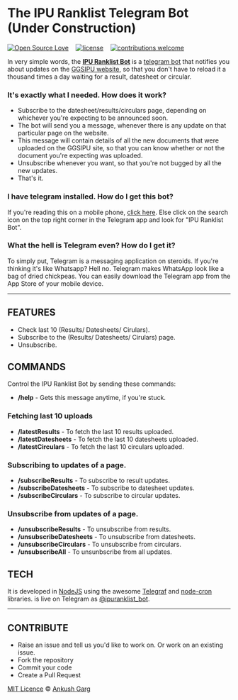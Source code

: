 # The IPU Ranklist Telegram Bot (Under Construction)

[![Open Source Love](https://badges.frapsoft.com/os/v2/open-source.svg?v=102)](https://github.com/ankushgarg1998/telegram-bot)  &nbsp;&nbsp;
[![license](https://img.shields.io/github/license/mashape/apistatus.svg)](https://github.com/ankushgarg1998/telegram-bot)  &nbsp;&nbsp;
[![contributions welcome](https://img.shields.io/badge/contributions-welcome-brightgreen.svg?style=flat)](https://github.com/ankushgarg1998/telegram-bot)


In very simple words, the [**IPU Ranklist Bot**]((https://web.telegram.org/#/im?p=@ipuranklist_bot)) is a [telegram bot](https://telegram.org/blog/bot-revolution) that notifies you about updates on the [GGSIPU website](http://ipu.ac.in/), so that you don't have to reload it a thousand times a day waiting for a result, datesheet or circular. 

### It's exactly what I needed. How does it work?
- Subscribe to the datesheet/results/circulars page, depending on whichever you're expecting to be announced soon.
- The bot will send you a message, whenever there is any update on that particular page on the website.
- This message will contain details of all the new documents that were uploaded on the GGSIPU site, so that you can know whether or not the document you're expecting was uploaded.
- Unsubscribe whenever you want, so that you're not bugged by all the new updates.
- That's it.

### I have telegram installed. How do I get this bot?
If you're reading this on a mobile phone, [click here](https://web.telegram.org/#/im?p=@ipuranklist_bot). Else click on the search icon on the top right corner in the Telegram app and look for "IPU Ranklist Bot". 


### What the hell is Telegram even? How do I get it?
To simply put, Telegram is a messaging application on steroids. If you're thinking it's like Whatsapp? Hell no. Telegram makes WhatsApp look like a bag of dried chickpeas. You can easily download the Telegram app from the App Store of your mobile device.

---

## FEATURES
- Check last 10 (Results/ Datesheets/ Cirulars).
- Subscribe to the (Results/ Datesheets/ Cirulars) page.
- Unsubscribe.

## COMMANDS
Control the IPU Ranklist Bot by sending these commands:

- **/help** - Gets this message anytime, if you're stuck.

### Fetching last 10 uploads
- **/latestResults** - To fetch the last 10 results uploaded.
- **/latestDatesheets** - To fetch the last 10 datesheets uploaded.
- **/latestCirculars** - To fetch the last 10 circulars uploaded.

### Subscribing to updates of a page.
- **/subscribeResults** - To subscribe to result updates.
- **/subscribeDatesheets** - To subscribe to datesheet updates.
- **/subscribeCirculars** - To subscribe to circular updates.

### Unsubscribe from updates of a page.
- **/unsubscribeResults** - To unsubscribe from results.
- **/unsubscribeDatesheets** - To unsubscribe from datesheets.
- **/unsubscribeCirculars** - To unsubscribe from circulars.
- **/unsubscribeAll** - To unsunbscribe from all updates.


## TECH
It is developed in [NodeJS](https://nodejs.org/en/) using the awesome [Telegraf](https://telegraf.js.org) and [node-cron](https://github.com/node-cron/node-cron) libraries. is live on Telegram as [@ipuranklist_bot](https://web.telegram.org/#/im?p=@ipuranklist_bot). 


<hr>

## CONTRIBUTE
- Raise an issue and tell us you'd like to work on. Or work on an existing issue.
- Fork the repository
- Commit your code
- Create a Pull Request

[MIT Licence](https://github.com/ankushgarg1998/ipuranklist-bot/blob/master/LICENSE) © [Ankush Garg](https://ankushgarg1998.github.io/)